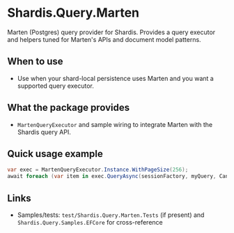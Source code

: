 # Shardis.Query.Marten

Marten (Postgres) query provider for Shardis. Provides a query executor and helpers tuned for Marten's APIs and document model patterns.

## When to use

- Use when your shard-local persistence uses Marten and you want a supported query executor.

## What the package provides

- `MartenQueryExecutor` and sample wiring to integrate Marten with the Shardis query API.

## Quick usage example

```csharp
var exec = MartenQueryExecutor.Instance.WithPageSize(256);
await foreach (var item in exec.QueryAsync(sessionFactory, myQuery, CancellationToken.None)) { }
```

## Links

- Samples/tests: `test/Shardis.Query.Marten.Tests` (if present) and `Shardis.Query.Samples.EFCore` for cross-reference
